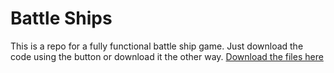 # Battle Ships 
This is a repo for a fully functional battle ship game. Just download the code using the button or download it the other way.
<a class="github-button" href="https://github.com/StevenCopeland/battle-ships/archive/master.zip" data-icon="octicon-cloud-download" data-style="mega" aria-label="Download StevenCopeland/battle-ships on GitHub">Download the files here</a>
